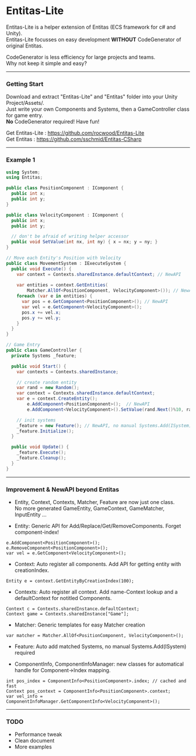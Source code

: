 # Entitas-Lite

Entitas-Lite is a helper extension of Entitas (ECS framework for c# and Unity).<br>
Entitas-Lite focusses on easy development **WITHOUT** CodeGenerator of original Entitas.

CodeGenerator is less efficiency for large projects and teams. <br>Why not keep it simple and easy?

---

### Getting Start
Download and extract "Entitas-Lite" and "Entitas" folder into your Unity Project/Assets/.<br>
Just write your own Components and Systems, then a GameController class for game entry.<br/>
**No** CodeGenerator required! Have fun!

Get Entitas-Lite  : https://github.com/rocwood/Entitas-Lite  <br>
Get Entitas : https://github.com/sschmid/Entitas-CSharp

---

### Example 1

```csharp
using System;
using Entitas;

public class PositionComponent : IComponent {
  public int x;
  public int y;
}

public class VelocityComponent : IComponent {
  public int x;
  public int y;

  // don't be afraid of writing helper accessor
  public void SetValue(int nx, int ny) { x = nx; y = ny; }  
}

// Move each Entity's Position with Velocity
public class MovementSystem : IExecuteSystem {
  public void Execute() {
    var context = Contexts.sharedInstance.defaultContext; // NewAPI
    
    var entities = context.GetEntities(
        Matcher.AllOf<PositionComponent, VelocityComponent>()); // NewAPI
    foreach (var e in entities) {
      var pos = e.GetComponent<PositionComponent>(); // NewAPI
      var vel = e.GetComponent<VelocityComponent>();
      pos.x += vel.x;
      pos.y += vel.y;
    }
  }
}

// Game Entry
public class GameController {
  private Systems _feature;

  public void Start() {
    var contexts = Contexts.sharedInstance;

    // create random entity
    var rand = new Random();
    var context = Contexts.sharedInstance.defaultContext;
    var e = context.CreateEntity();
        e.AddComponent<PositionComponent>();  // NewAPI
        e.AddComponent<VelocityComponent>().SetValue(rand.Next()%10, rand.Next()%10);

    // init systems
    _feature = new Feature(); // NewAPI, no manual Systems.Add(ISystem) required
    _feature.Initialize();
  }

  public void Update() {
    _feature.Execute();
    _feature.Cleanup();
  }
}
```

---

### Improvement & NewAPI beyond Entitas

* Entity, Context, Contexts, Matcher, Feature are now just one class.<br/>
No more generated GameEntity, GameContext, GameMatcher, InputEntity ... 


* Entity: Generic API for Add/Replace/Get/RemoveComponents. Forget component-index!
```
e.AddComponent<PositionComponent>();
e.RemoveComponent<PositionComponent>();
var vel = e.GetComponent<VelocityComponent>();
```  


* Context: Auto register all components. Add API for getting entity with creationIndex.
```
Entity e = context.GetEntityByCreationIndex(100);
```


* Contexts: Auto register all context. Add name-Context lookup and a defaultContext for notitled Components.
```
Context c = Contexts.sharedInstance.defaultContext;
Context game = Contexts.sharedInstance["Game"];
```


* Matcher: Generic templates for easy Matcher creation
```
var matcher = Matcher.AllOf<PositionComponent, VelocityComponent>();
```  


* Feature: Auto add matched Systems, no manual Systems.Add(ISystem) required


* ComponentInfo, ComponentInfoManager: new classes for automatical handle for Component->Index mapping.
```
int pos_index = ComponentInfo<PositionComponent>.index; // cached and fast
Context pos_context = ComponentInfo<PositionComponent>.context;
var vel_info = ComponentInfoManager.GetComponentInfo<VelocityComponent>();
```


---

### TODO

* Performance tweak
* Clean document
* More examples
 
